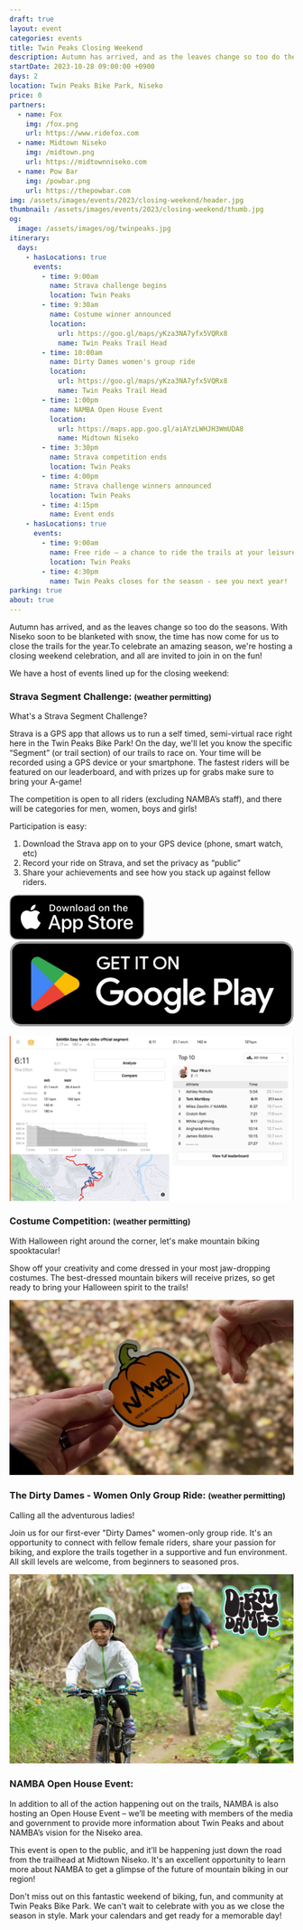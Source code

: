 ```yaml
---
draft: true
layout: event
categories: events
title: Twin Peaks Closing Weekend
description: Autumn has arrived, and as the leaves change so too do the seasons. With Niseko soon to be blanketed with snow, the time has now come for us to close the trails for the year.To celebrate an amazing season, we're hosting a closing weekend celebration, and all are invited to join in on the fun!
startDate: 2023-10-28 09:00:00 +0900
days: 2
location: Twin Peaks Bike Park, Niseko
price: 0
partners:
  - name: Fox
    img: /fox.png
    url: https://www.ridefox.com
  - name: Midtown Niseko
    img: /midtown.png
    url: https://midtownniseko.com
  - name: Pow Bar
    img: /powbar.png
    url: https://thepowbar.com
img: /assets/images/events/2023/closing-weekend/header.jpg
thumbnail: /assets/images/events/2023/closing-weekend/thumb.jpg
og:
  image: /assets/images/og/twinpeaks.jpg
itinerary:
  days:
    - hasLocations: true
      events:
        - time: 9:00am
          name: Strava challenge begins
          location: Twin Peaks
        - time: 9:30am
          name: Costume winner announced
          location:
            url: https://goo.gl/maps/yKza3NA7yfx5VQRx8
            name: Twin Peaks Trail Head
        - time: 10:00am
          name: Dirty Dames women's group ride
          location:
            url: https://goo.gl/maps/yKza3NA7yfx5VQRx8
            name: Twin Peaks Trail Head
        - time: 1:00pm
          name: NAMBA Open House Event
          location:
            url: https://maps.app.goo.gl/aiAYzLWHJH3WmUDA8
            name: Midtown Niseko
        - time: 3:30pm
          name: Strava competition ends
          location: Twin Peaks
        - time: 4:00pm
          name: Strava challenge winners announced
          location: Twin Peaks
        - time: 4:15pm
          name: Event ends
    - hasLocations: true
      events:
        - time: 9:00am
          name: Free ride – a chance to ride the trails at your leisure
          location: Twin Peaks
        - time: 4:30pm
          name: Twin Peaks closes for the season - see you next year!
parking: true
about: true
---
```

Autumn has arrived, and as the leaves change so too do the seasons. With Niseko soon to be blanketed with snow, the time has now come for us to close the trails for the year.To celebrate an amazing season, we're hosting a closing weekend celebration, and all are invited to join in on the fun!

We have a host of events lined up for the closing weekend:

### Strava Segment Challenge: <small>(weather permitting)</small>
What's a Strava Segment Challenge?

Strava is a GPS app that allows us to run a self timed, semi-virtual race right here in the Twin Peaks Bike Park! On the day, we'll let you know the specific “Segment” (or trail section) of our trails to race on. Your time will be recorded using a GPS device or your smartphone. The fastest riders will be featured on our leaderboard, and with prizes up for grabs make sure to bring your A-game!

The competition is open to all riders (excluding NAMBA’s staff), and there will be categories for men, women, boys and girls!

Participation is easy:

1. Download the Strava app on to your GPS device (phone, smart watch, etc)
1. Record your ride on Strava, and set the privacy as “public”
1. Share your achievements and see how you stack up against fellow riders.

<div class="download">
  <a href="https://apps.apple.com/jp/app/strava-ランニング-ライド-ハイキング/id426826309"><img src="/assets/images/apps/app-store.en.svg" /></a>
  <a href="https://play.google.com/store/apps/details?id=com.strava"><img src="/assets/images/apps/google-play.en.png" /></a>
</div>

![](/assets/images/events/2023/closing-weekend/strava.jpg)

### Costume Competition: <small>(weather permitting)</small>

With Halloween right around the corner, let's make mountain biking spooktacular!

Show off your creativity and come dressed in your most jaw-dropping costumes. The best-dressed mountain bikers will receive prizes, so get ready to bring your Halloween spirit to the trails!

![](/assets/images/events/2023/closing-weekend/pumpkin.jpg)

### The Dirty Dames - Women Only Group Ride: <small>(weather permitting)</small>
Calling all the adventurous ladies!

Join us for our first-ever "Dirty Dames" women-only group ride. It's an opportunity to connect with fellow female riders, share your passion for biking, and explore the trails together in a supportive and fun environment. All skill levels are welcome, from beginners to seasoned pros.

![](/assets/images/events/2023/closing-weekend/dirtydames.jpg)

### NAMBA Open House Event:
In addition to all of the action happening out on the trails, NAMBA is also hosting an Open House Event – we’ll be meeting with members of the media and government to provide more information about Twin Peaks and about NAMBA’s vision for the Niseko area.

This event is open to the public, and it’ll be happening just down the road from the trailhead at Midtown Niseko. It's an excellent opportunity to learn more about NAMBA to get a glimpse of the future of mountain biking in our region!

Don't miss out on this fantastic weekend of biking, fun, and community at Twin Peaks Bike Park. We can't wait to celebrate with you as we close the season in style. Mark your calendars and get ready for a memorable day!


